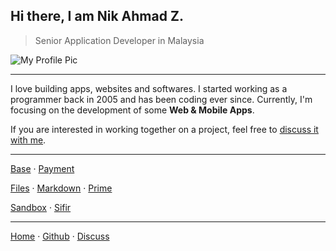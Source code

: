 ## Hi there, I am Nik Ahmad Z.
> Senior Application Developer in Malaysia

![My Profile Pic](https://avatars0.githubusercontent.com/u/7868782?v=4&s=160)

***

I love building apps, websites and softwares. I started working as a programmer back in 2005 and has been coding ever since. Currently, I'm focusing on the development of some **Web & Mobile Apps**.  

If you are interested in working together on a project, feel free to [discuss it with me][3].

***

[Base](https://nikahmadz.github.io/base) &middot;
[Payment](https://nikahmadz.github.io/pay "See payment options")

[Files](https://nikahmadz.github.io/files) &middot;
[Markdown](https://nikahmadz.github.io/md) &middot;
[Prime](https://nikahmadz.github.io/prime)

[Sandbox](https://nikahmadz.github.io/sandbox) &middot;
[Sifir](https://nikahmadz.github.io/jadual-sifir)


***

[Home][1] &middot;
[Github][2] &middot;
[Discuss][3]

[1]:https://nikahmadz.github.io
[2]:https://github.com/nikahmadz
[3]:https://github.com/nikahmadz/nikahmadz.github.io/discussions "Go to Discusssion Room"
